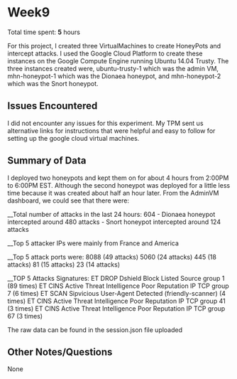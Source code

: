 # Week9
Total time spent: **5** hours

For this project, I created three VirtualMachines to create HoneyPots and intercept attacks. I used the Google Cloud Platform to create these instances on the Google Compute Engine running Ubuntu 14.04 Trusty. The three instances created were, ubuntu-trusty-1 which was the admin VM, mhn-honeypot-1 which was the Dionaea honeypot, and mhn-honeypot-2 which was the Snort honeypot.

## Issues Encountered

I did not encounter any issues for this experiment. My TPM sent us alternative links for instructions that were helpful and easy to follow for setting up the google cloud virtual machines.

## Summary of Data

I deployed two honeypots and kept them on for about 4 hours from 2:00PM to 6:00PM EST. Although the second honeypot was deployed for a little less time because it was created about half an hour later. From the AdminVM dashboard, we could see that there were:

__Total number of attacks in the last 24 hours: 604
      - Dionaea honeypot intercepted around 480 attacks
      - Snort honeypot intercepted around 124 attacks
  
__Top 5 attacker IPs were mainly from France and America

__Top 5 attack ports were: 8088 (49 attacks)
                           5060 (24 attacks)
                           445 (18 attacks)
                           81 (15 attacks)
                           23 (14 attacks)


__TOP 5 Attacks Signatures:
ET DROP Dshield Block Listed Source group 1 (89 times)
ET CINS Active Threat Intelligence Poor Reputation IP TCP group 7 (6 times)
ET SCAN Sipvicious User-Agent Detected (friendly-scanner) (4 times)
ET CINS Active Threat Intelligence Poor Reputation IP TCP group 41 (3 times)
ET CINS Active Threat Intelligence Poor Reputation IP TCP group 67 (3 times)

The raw data can be found in the session.json file uploaded 

## Other Notes/Questions

None

